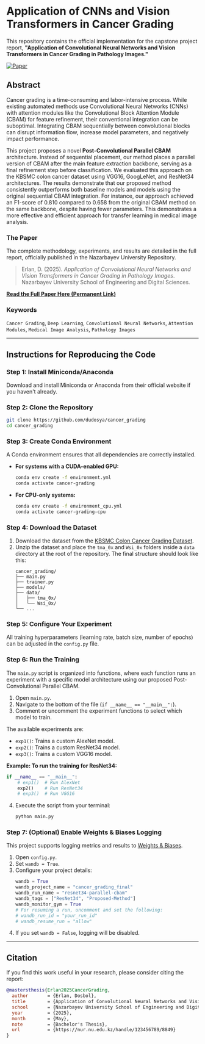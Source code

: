 # Application of CNNs and Vision Transformers in Cancer Grading

This repository contains the official implementation for the capstone project report, **"Application of Convolutional Neural Networks and Vision Transformers in Cancer Grading in Pathology Images."**

[![Paper](https://img.shields.io/badge/Read%20the%20Full-Paper-blue)](https://nur.nu.edu.kz/handle/123456789/8849)

## Abstract

Cancer grading is a time-consuming and labor-intensive process. While existing automated methods use Convolutional Neural Networks (CNNs) with attention modules like the Convolutional Block Attention Module (CBAM) for feature refinement, their conventional integration can be suboptimal. Integrating CBAM sequentially between convolutional blocks can disrupt information flow, increase model parameters, and negatively impact performance.

This project proposes a novel **Post-Convolutional Parallel CBAM** architecture. Instead of sequential placement, our method places a parallel version of CBAM after the main feature extraction backbone, serving as a final refinement step before classification. We evaluated this approach on the KBSMC colon cancer dataset using VGG16, GoogLeNet, and ResNet34 architectures. The results demonstrate that our proposed method consistently outperforms both baseline models and models using the original sequential CBAM integration. For instance, our approach achieved an F1-score of 0.810 compared to 0.658 from the original CBAM method on the same backbone, despite having fewer parameters. This demonstrates a more effective and efficient approach for transfer learning in medical image analysis.

### The Paper

The complete methodology, experiments, and results are detailed in the full report, officially published in the Nazarbayev University Repository.

> Erlan, D. (2025). *Application of Convolutional Neural Networks and Vision Transformers in Cancer Grading in Pathology Images*. Nazarbayev University School of Engineering and Digital Sciences.

**[Read the Full Paper Here (Permanent Link)](https://nur.nu.edu.kz/handle/123456789/8849)**

### Keywords
`Cancer Grading`, `Deep Learning`, `Convolutional Neural Networks`, `Attention Modules`, `Medical Image Analysis`, `Pathology Images`

---

## Instructions for Reproducing the Code

### Step 1: Install Miniconda/Anaconda
Download and install Miniconda or Anaconda from their official website if you haven't already.

### Step 2: Clone the Repository
```bash
git clone https://github.com/dudosya/cancer_grading
cd cancer_grading
```

### Step 3: Create Conda Environment
A Conda environment ensures that all dependencies are correctly installed.

- **For systems with a CUDA-enabled GPU:**
  ```bash
  conda env create -f environment.yml
  conda activate cancer-grading
  ```
- **For CPU-only systems:**
  ```bash
  conda env create -f environment_cpu.yml
  conda activate cancer-grading-cpu
  ```

### Step 4: Download the Dataset
1. Download the dataset from the [KBSMC Colon Cancer Grading Dataset](https://drive.google.com/drive/folders/1tt8gEdIVRMJ0qsJzcPax6Di1u60WHFad?usp=sharing).
2. Unzip the dataset and place the `tma_0x` and `Wsi_0x` folders inside a `data` directory at the root of the repository. The final structure should look like this:
   ```
   cancer_grading/
   ├── main.py
   ├── trainer.py
   ├── models/
   ├── data/
   │   ├── tma_0x/
   │   └── Wsi_0x/
   └── ...
   ```

### Step 5: Configure Your Experiment
All training hyperparameters (learning rate, batch size, number of epochs) can be adjusted in the `config.py` file.

### Step 6: Run the Training
The `main.py` script is organized into functions, where each function runs an experiment with a specific model architecture using our proposed Post-Convolutional Parallel CBAM.

1.  Open `main.py`.
2.  Navigate to the bottom of the file (`if __name__ == "__main__":`).
3.  Comment or uncomment the experiment functions to select which model to train.

The available experiments are:
*   `exp1()`: Trains a custom AlexNet model.
*   `exp2()`: Trains a custom ResNet34 model.
*   `exp3()`: Trains a custom VGG16 model.

**Example: To run the training for ResNet34:**
```python
if __name__ == "__main__":
    # exp1()  # Run AlexNet
    exp2()    # Run ResNet34
    # exp3()  # Run VGG16
```

4.  Execute the script from your terminal:
    ```bash
    python main.py
    ```

### Step 7: (Optional) Enable Weights & Biases Logging
This project supports logging metrics and results to [Weights & Biases](https://wandb.ai).

1.  Open `config.py`.
2.  Set `wandb = True`.
3.  Configure your project details:
    ```python
    wandb = True
    wandb_project_name = "cancer_grading_final"
    wandb_run_name = "resnet34-parallel-cbam"
    wandb_tags = ["ResNet34", "Proposed-Method"]
    wandb_monitor_gym = True
    # For resuming a run, uncomment and set the following:
    # wandb_run_id = "your_run_id"
    # wandb_resume_run = "allow"
    ```
4.  If you set `wandb = False`, logging will be disabled.

---

## Citation
If you find this work useful in your research, please consider citing the report:
```bibtex
@mastersthesis{Erlan2025CancerGrading,
  author       = {Erlan, Dosbol},
  title        = {Application of Convolutional Neural Networks and Vision Transformers in Cancer Grading in Pathology Images},
  school       = {Nazarbayev University School of Engineering and Digital Sciences},
  year         = {2025},
  month        = {May},
  note         = {Bachelor's Thesis},
  url          = {https://nur.nu.edu.kz/handle/123456789/8849}
}
```
